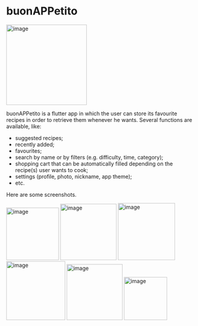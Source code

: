 # buonAPPetito

<img width="213" alt="image" src="https://github.com/user-attachments/assets/14b575d6-4aba-437e-8b54-a52ae301729f" />



buonAPPetito is a flutter app in which the user can store its favourite recipes in order to retrieve them whenever he wants.
Several functions are available, like:

  - suggested recipes;
  - recently added;
  - favourites;
  - search by name or by filters (e.g. difficulty, time, category);
  - shopping cart that can be automatically filled depending on the recipe(s) user wants to cook;
  - settings (profile, photo, nickname, app theme);
  - etc.

Here are some screenshots.

<img width="139" alt="image" src="https://github.com/user-attachments/assets/f6438296-a7cb-4e65-864b-5996a90906f0" />
<img width="149" alt="image" src="https://github.com/user-attachments/assets/82fd77c2-130c-41a0-b709-67715cdd7134" />
<img width="151" alt="image" src="https://github.com/user-attachments/assets/c83f579d-a804-4b96-87fd-2eb3ceaac6c2" />
<img width="156" alt="image" src="https://github.com/user-attachments/assets/f5ae9de2-8d8c-40bc-b07e-366c5525f33a" />
<img width="148" alt="image" src="https://github.com/user-attachments/assets/7c56138e-8d13-434a-8de7-bfbc953c5948" />
<img width="114" alt="image" src="https://github.com/user-attachments/assets/132beb5f-1340-455c-a204-3b972bc34207" />

